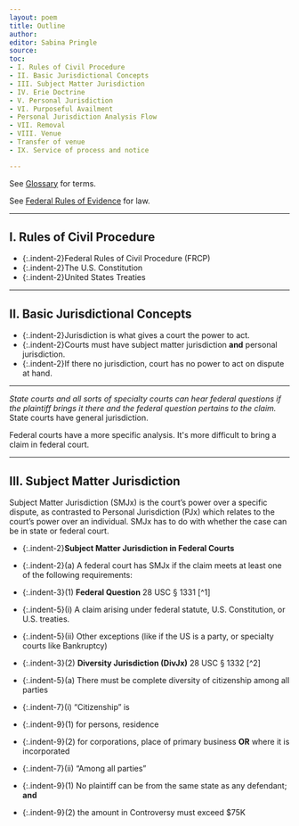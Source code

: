 ```yaml
---
layout: poem
title: Outline
author:
editor: Sabina Pringle
source:
toc:
- I. Rules of Civil Procedure
- II. Basic Jurisdictional Concepts
- III. Subject Matter Jurisdiction
- IV. Erie Doctrine
- V. Personal Jurisdiction
- VI. Purposeful Availment
- Personal Jurisdiction Analysis Flow
- VII. Removal
- VIII. Venue
- Transfer of venue
- IX. Service of process and notice

---
```


See [Glossary](https://binipringle.github.io/civilprocedure/texts/8-glossary/) for terms.

See [Federal Rules of Evidence](https://www.law.cornell.edu/rules/fre) for law.

---

## I. Rules of Civil Procedure

- {:.indent-2}Federal Rules of Civil Procedure (FRCP)
- {:.indent-2}The U.S. Constitution
- {:.indent-2}United States Treaties

---

## II. Basic Jurisdictional Concepts

- {:.indent-2}Jurisdiction is what gives a court the power to act.
- {:.indent-2}Courts must have subject matter jurisdiction **and** personal jurisdiction.
- {:.indent-2}If there no jurisdiction, court has no power to act on dispute at hand.

---

*State courts and all sorts of specialty courts can hear federal questions if the plaintiff brings it there and the federal question pertains to the claim.* State courts have general jurisdiction.

Federal courts have a more specific analysis. It's more difficult to bring a claim in federal court.  

---

## III. Subject Matter Jurisdiction

Subject Matter Jurisdiction (SMJx) is the court’s power over a specific dispute, as contrasted to Personal Jurisdiction (PJx) which relates to the court’s power over an individual. SMJx has to do with whether the case can be in state or federal court.

- {:.indent-2}**Subject Matter Jurisdiction in Federal Courts**
- {:.indent-2}(a) A federal court has SMJx if the claim meets at least one of the following requirements:

- {:.indent-3}(1) **Federal Question** 28 USC § 1331 [^1]
- {:.indent-5}(i)	A claim arising under federal statute, U.S. Constitution, or U.S. treaties.
- {:.indent-5}(ii)	Other exceptions (like if the US is a party, or specialty courts like Bankruptcy)

- {:.indent-3}(2)	**Diversity Jurisdiction (DivJx)** 28 USC § 1332 [^2]
- {:.indent-5}(a)	There must be complete diversity of citizenship among all parties
- {:.indent-7}(i)	“Citizenship” is  
- {:.indent-9}(1)	for persons, residence
- {:.indent-9}(2)	for corporations, place of primary business **OR** where it is incorporated
- {:.indent-7}(ii)	“Among all parties”
- {:.indent-9}(1)	No plaintiff can be from the same state as any defendant; **and**
- {:.indent-9}(2)	the amount in Controversy must exceed $75K
